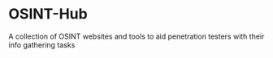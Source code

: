 # OSINT-Hub
A collection of OSINT websites and tools to aid penetration testers with their info gathering tasks
